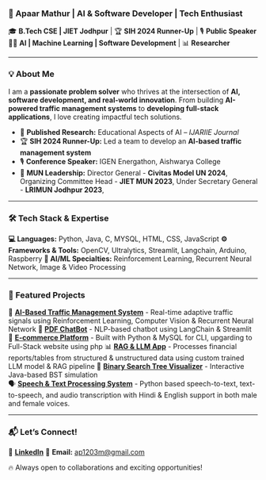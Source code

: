 ### **🚀 Apaar Mathur | AI & Software Developer | Tech Enthusiast**  

🎓 **B.Tech CSE | JIET Jodhpur** | 🏆 **SIH 2024 Runner-Up** | 🎙 **Public Speaker**  
👨‍💻 **AI | Machine Learning | Software Development** | 📊 **Researcher**  

---  

### **💡 About Me**  
I am a **passionate problem solver** who thrives at the intersection of **AI, software development, and real-world innovation**. From building **AI-powered traffic management systems** to **developing full-stack applications**, I love creating impactful tech solutions.  

- 🔬 **Published Research:** Educational Aspects of AI – *IJARIIE Journal*  
- 🏆 **SIH 2024 Runner-Up:** Led a team to develop an **AI-based traffic management system**  
- 🎙 **Conference Speaker:** IGEN Energathon, Aishwarya College  
- 🚀 **MUN Leadership:** Director General - **Civitas Model UN 2024**, Organizing Committee Head - **JIET MUN 2023**, Under Secretary General - **LRIMUN Jodhpur 2023**, 

---

### **🛠 Tech Stack & Expertise**  
**💻 Languages:** Python, Java, C, MYSQL, HTML, CSS, JavaScript
**⚙️ Frameworks & Tools:** OpenCV, Ultralytics, Streamlit, Langchain, Arduino, Raspberry 
**🧠 AI/ML Specialties:** Reinforcement Learning, Recurrent Neural Network, Image & Video Processing  

---

### **📌 Featured Projects**  
🚦 [**AI-Based Traffic Management System**](#) - Real-time adaptive traffic signals using Reinforcement Learning, Computer Vision & Recurrent Neural Network
🤖 [**PDF ChatBot**](#) - NLP-based chatbot using LangChain & Streamlit  
🛒 [**E-commerce Platform**](#) - Built with Python & MySQL for CLI, upgarding to Full-Stack website using php
📊 [**RAG & LLM App**](#) - Processes financial reports/tables from structured & unstructured data using custom trained LLM model & RAG pipeline
📄 [**Binary Search Tree Visualizer**](#) - Interactive Java-based BST simulation  
🗣️ [**Speech & Text Processing System**](#) - Python based speech-to-text, text-to-speech, and audio transcription with Hindi & English support in both male and female voices.

---

### **📬 Let’s Connect!**  
🔗 [**LinkedIn**](www.linkedin.com/in/apaarmat12) 
📧 **Email:** ap1203m@gmail.com  

🔥 Always open to collaborations and exciting opportunities!  
